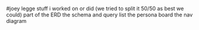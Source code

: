 #joey legge
stuff i worked on or did (we tried to split it 50/50 as best we could)
part of the ERD
the schema and query list
the persona board
the nav diagram
